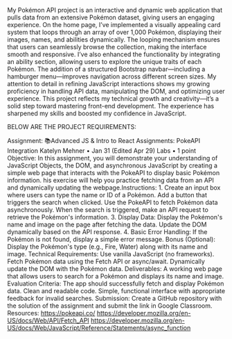 My Pokémon API project is an interactive and dynamic web application that pulls data from an extensive Pokémon dataset, 
giving users an engaging experience. On the home page, I’ve implemented a visually appealing card system that loops 
through an array of over 1,000 Pokémon, displaying their images, names, and abilities dynamically. The looping 
mechanism ensures that users can seamlessly browse the collection, making the interface smooth and responsive.
I’ve also enhanced the functionality by integrating an ability section, allowing users to explore the unique traits of 
each Pokémon. The addition of a structured Bootstrap navbar—including a hamburger menu—improves navigation across 
different screen sizes. My attention to detail in refining JavaScript interactions shows my growing proficiency in 
handling API data, manipulating the DOM, and optimizing user experience.
This project reflects my technical growth and creativity—it’s a solid step toward mastering front-end development. 
The experience has sharpened my skills and boosted my confidence in JavaScript.

BELOW ARE THE PROJECT REQUIREMENTS:


Assignment: 📚Advanced JS & Intro to React Assignments: PokeAPI Integration
Katelyn Mehner
•
Jan 31 (Edited Apr 29)
Labs
•
1 point
Objective:
In this assignment, you will demonstrate your understanding of JavaScript Objects, the DOM, and asynchronous 
JavaScript by creating a simple web page that interacts with the PokeAPI to display basic Pokémon information. 
his exercise will help you practice fetching data from an API and dynamically updating the webpage.Instructions:
1. 
Create an input box where users can type the name or ID of a Pokémon.
Add a button that triggers the search when clicked.
Use the PokeAPI to fetch Pokémon data asynchronously.
When the search is triggered, make an API request to retrieve the Pokémon's information.
3. Display Data:
Display the Pokémon's name and image on the page after fetching the data.
Update the DOM dynamically based on the API response.
4. Basic Error Handling:
If the Pokémon is not found, display a simple error message.
Bonus (Optional):
Display the Pokémon's type (e.g., Fire, Water) along with its name and image.
Technical Requirements:
Use vanilla JavaScript (no frameworks).
Fetch Pokémon data using the Fetch API or async/await.
Dynamically update the DOM with the Pokémon data.
Deliverables:
A working web page that allows users to search for a Pokémon and displays its name and image.
Evaluation Criteria:
The app should successfully fetch and display Pokémon data.
Clean and readable code.
Simple, functional interface with appropriate feedback for invalid searches.
Submission:
Create a GitHub repository with the solution of the assignment and submit the link in Google Classroom.
Resources:
https://pokeapi.co/
https://developer.mozilla.org/en-US/docs/Web/API/Fetch_API
https://developer.mozilla.org/en-US/docs/Web/JavaScript/Reference/Statements/async_function